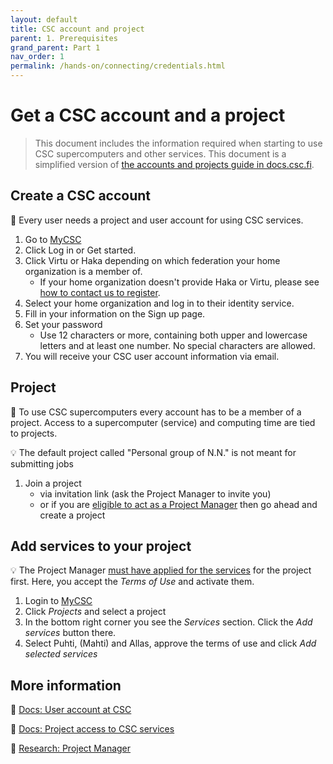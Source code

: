 ```yaml
---
layout: default
title: CSC account and project
parent: 1. Prerequisites
grand_parent: Part 1
nav_order: 1
permalink: /hands-on/connecting/credentials.html
---
```


# Get a CSC account and a project

> This document includes the information required when starting to use CSC supercomputers and other services.
> This document is a simplified version of [the accounts and projects guide in docs.csc.fi](https://docs.csc.fi/accounts/).

## Create a CSC account

💬 Every user needs a project and user account for using CSC services.

1. Go to [MyCSC](https://my.csc.fi)
2. Click Log in or Get started.
3. Click Virtu or Haka depending on which federation your home organization is a member of.
    - If your home organization doesn't provide Haka or Virtu, please see [how to contact us to register](https://docs.csc.fi/accounts/how-to-create-new-user-account/#getting-an-account-without-haka-or-virtu).
4. Select your home organization and log in to their identity service.
5. Fill in your information on the Sign up page.
6. Set your password
    - Use 12 characters or more, containing both upper and lowercase letters and at least one number. No special characters are allowed.
7. You will receive your CSC user account information via email.

## Project

💬 To use CSC supercomputers every account has to be a member of a project. Access to a supercomputer (service) and computing time are tied to projects.

💡 The default project called "Personal group of N.N." is not meant for submitting jobs

1. Join a project
    - via invitation link (ask the Project Manager to invite you)
    - or if you are [eligible to act as a Project Manager](https://research.csc.fi/prerequisites-for-a-project-manager) then go ahead and create a project

## Add services to your project

💡 The Project Manager [must have applied for the services](https://docs.csc.fi/accounts/how-to-add-service-access-for-project/#project-manager) for the project first. Here, you accept the _Terms of Use_ and activate them.

1. Login to [MyCSC](https://my.csc.fi)
2. Click _Projects_ and select a project
3. In the bottom right corner you see the _Services_ section. Click the _Add services_ button there.
4. Select Puhti, (Mahti) and Allas, approve the terms of use and click _Add selected services_

## More information

💭 [Docs: User account at CSC](https://docs.csc.fi/accounts/how-to-create-new-user-account/)

💭 [Docs: Project access to CSC services](https://docs.csc.fi/accounts/how-to-add-service-access-for-project/)

💭 [Research: Project Manager](https://research.csc.fi/prerequisites-for-a-project-manager)
